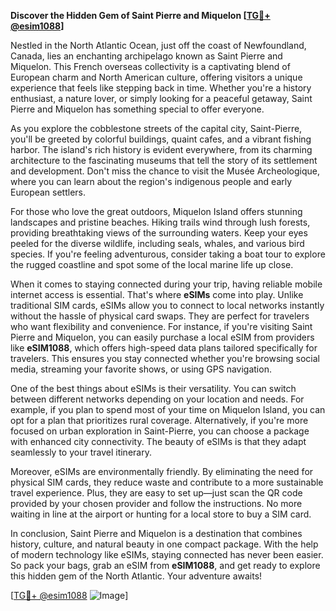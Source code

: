**Discover the Hidden Gem of Saint Pierre and Miquelon [[TG💪+ @esim1088](https://t.me/s/esim1088)]**

Nestled in the North Atlantic Ocean, just off the coast of Newfoundland, Canada, lies an enchanting archipelago known as Saint Pierre and Miquelon. This French overseas collectivity is a captivating blend of European charm and North American culture, offering visitors a unique experience that feels like stepping back in time. Whether you're a history enthusiast, a nature lover, or simply looking for a peaceful getaway, Saint Pierre and Miquelon has something special to offer everyone.

As you explore the cobblestone streets of the capital city, Saint-Pierre, you'll be greeted by colorful buildings, quaint cafes, and a vibrant fishing harbor. The island's rich history is evident everywhere, from its charming architecture to the fascinating museums that tell the story of its settlement and development. Don't miss the chance to visit the Musée Archeologique, where you can learn about the region's indigenous people and early European settlers.

For those who love the great outdoors, Miquelon Island offers stunning landscapes and pristine beaches. Hiking trails wind through lush forests, providing breathtaking views of the surrounding waters. Keep your eyes peeled for the diverse wildlife, including seals, whales, and various bird species. If you're feeling adventurous, consider taking a boat tour to explore the rugged coastline and spot some of the local marine life up close.

When it comes to staying connected during your trip, having reliable mobile internet access is essential. That's where **eSIMs** come into play. Unlike traditional SIM cards, eSIMs allow you to connect to local networks instantly without the hassle of physical card swaps. They are perfect for travelers who want flexibility and convenience. For instance, if you're visiting Saint Pierre and Miquelon, you can easily purchase a local eSIM from providers like **eSIM1088**, which offers high-speed data plans tailored specifically for travelers. This ensures you stay connected whether you're browsing social media, streaming your favorite shows, or using GPS navigation.

One of the best things about eSIMs is their versatility. You can switch between different networks depending on your location and needs. For example, if you plan to spend most of your time on Miquelon Island, you can opt for a plan that prioritizes rural coverage. Alternatively, if you're more focused on urban exploration in Saint-Pierre, you can choose a package with enhanced city connectivity. The beauty of eSIMs is that they adapt seamlessly to your travel itinerary.

Moreover, eSIMs are environmentally friendly. By eliminating the need for physical SIM cards, they reduce waste and contribute to a more sustainable travel experience. Plus, they are easy to set up—just scan the QR code provided by your chosen provider and follow the instructions. No more waiting in line at the airport or hunting for a local store to buy a SIM card.

In conclusion, Saint Pierre and Miquelon is a destination that combines history, culture, and natural beauty in one compact package. With the help of modern technology like eSIMs, staying connected has never been easier. So pack your bags, grab an eSIM from **eSIM1088**, and get ready to explore this hidden gem of the North Atlantic. Your adventure awaits!

[[TG💪+ @esim1088](https://t.me/s/esim1088) ![Image](https://i.postimg.cc/Y0z9fWf4/image.png)]
